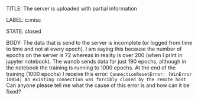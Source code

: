TITLE:
The server is uploaded with partial information

LABEL:
c:misc

STATE:
closed

BODY:
The data that is send to the server is incomplete (or logged from time to time and not at every epoch).
I am saying this because the number of epochs on the server is 72 whereas in reality is over 200 (when I print in jupyter notebook). The wandb sends data for just 190 epochs, although in the notebook the training is running to 1000 epochs. At the end of the training (1000 epochs) I receive this error:
`ConnectionResetError: [WinError 10054] An existing connection was forcibly closed by the remote host`
Can anyone please tell me what the cause of this error is and how can it be fixed? 

